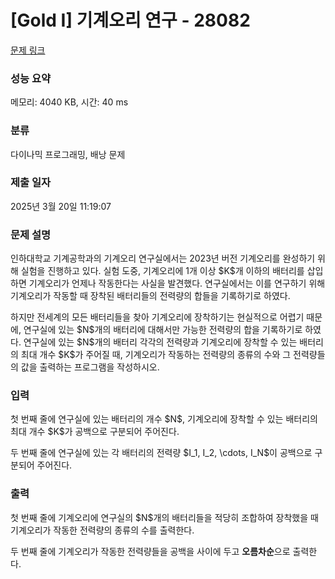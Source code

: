 # [Gold I] 기계오리 연구 - 28082 

[문제 링크](https://www.acmicpc.net/problem/28082) 

### 성능 요약

메모리: 4040 KB, 시간: 40 ms

### 분류

다이나믹 프로그래밍, 배낭 문제

### 제출 일자

2025년 3월 20일 11:19:07

### 문제 설명

<p>인하대학교 기계공학과의 기계오리 연구실에서는 2023년 버전 기계오리를 완성하기 위해 실험을 진행하고 있다. 실험 도중, 기계오리에 1개 이상 $K$개 이하의 배터리를 삽입하면 기계오리가 언제나 작동한다는 사실을 발견했다. 연구실에서는 이를 연구하기 위해 기계오리가 작동할 때 장착된 배터리들의 전력량의 합들을 기록하기로 하였다.</p>

<p>하지만 전세계의 모든 배터리들을 찾아 기계오리에 장착하기는 현실적으로 어렵기 때문에, 연구실에 있는 $N$개의 배터리에 대해서만 가능한 전력량의 합을 기록하기로 하였다. 연구실에 있는 $N$개의 배터리 각각의 전력량과 기계오리에 장착할 수 있는 배터리의 최대 개수 $K$가 주어질 때, 기계오리가 작동하는 전력량의 종류의 수와 그 전력량들의 값을 출력하는 프로그램을 작성하시오.</p>

### 입력 

 <p>첫 번째 줄에 연구실에 있는 배터리의 개수 $N$, 기계오리에 장착할 수 있는 배터리의 최대 개수 $K$가 공백으로 구분되어 주어진다.</p>

<p>두 번째 줄에 연구실에 있는 각 배터리의 전력량 $I_1, I_2, \cdots, I_N$이 공백으로 구분되어 주어진다.</p>

### 출력 

 <p>첫 번째 줄에 기계오리에 연구실의 $N$개의 배터리들을 적당히 조합하여 장착했을 때 기계오리가 작동한 전력량의 종류의 수를 출력한다.</p>

<p>두 번째 줄에 기계오리가 작동한 전력량들을 공백을 사이에 두고 <strong>오름차순</strong>으로 출력한다.</p>

